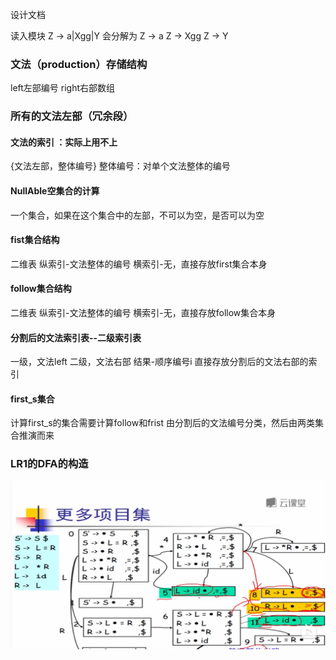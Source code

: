 设计文档

读入模块
Z -> a|Xgg|Y
会分解为
Z -> a
Z -> Xgg
Z -> Y

### 文法（production）存储结构

left左部编号
right右部数组


### 所有的文法左部（冗余段） 


#### 文法的索引 ：实际上用不上

{文法左部，整体编号}
整体编号：对单个文法整体的编号

#### NullAble空集合的计算
一个集合，如果在这个集合中的左部，不可以为空，是否可以为空

####  fist集合结构

二维表
纵索引-文法整体的编号
横索引-无，直接存放first集合本身

#### follow集合结构

二维表
纵索引-文法整体的编号
横索引-无，直接存放follow集合本身



#### 分割后的文法索引表--二级索引表
一级，文法left
二级，文法右部
结果-顺序编号i
直接存放分割后的文法右部的索引

#### first_s集合

计算first_s的集合需要计算follow和frist
由分割后的文法编号分类，然后由两类集合推演而来


### LR1的DFA的构造



![image-20240603133256303](README.assets/image-20240603133256303.png)
